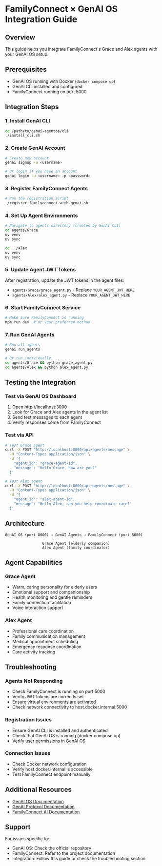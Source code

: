 # FamilyConnect × GenAI OS Integration Guide

## Overview
This guide helps you integrate FamilyConnect's Grace and Alex agents with your GenAI OS setup.

## Prerequisites
- GenAI OS running with Docker (`docker compose up`)
- GenAI CLI installed and configured
- FamilyConnect running on port 5000

## Integration Steps

### 1. Install GenAI CLI
```bash
cd /path/to/genai-agentos/cli
./install_cli.sh
```

### 2. Create GenAI Account
```bash
# Create new account
genai signup -u <username>

# Or login if you have an account
genai login -u <username> -p <password>
```

### 3. Register FamilyConnect Agents
```bash
# Run the registration script
./register-familyconnect-with-genai.sh
```

### 4. Set Up Agent Environments
```bash
# Navigate to agents directory (created by GenAI CLI)
cd agents/Grace
uv venv
uv sync

cd ../Alex  
uv venv
uv sync
```

### 5. Update Agent JWT Tokens
After registration, update the JWT tokens in the agent files:
- `agents/Grace/grace_agent.py` - Replace `YOUR_AGENT_JWT_HERE`
- `agents/Alex/alex_agent.py` - Replace `YOUR_AGENT_JWT_HERE`

### 6. Start FamilyConnect Service
```bash
# Make sure FamilyConnect is running
npm run dev  # or your preferred method
```

### 7. Run GenAI Agents
```bash
# Run all agents
genai run_agents

# Or run individually
cd agents/Grace && python grace_agent.py
cd agents/Alex && python alex_agent.py
```

## Testing the Integration

### Test via GenAI OS Dashboard
1. Open http://localhost:3000
2. Look for Grace and Alex agents in the agent list
3. Send test messages to each agent
4. Verify responses come from FamilyConnect

### Test via API
```bash
# Test Grace agent
curl -X POST "http://localhost:8000/api/agents/message" \
  -H "Content-Type: application/json" \
  -d '{
    "agent_id": "grace-agent-id",
    "message": "Hello Grace, how are you?"
  }'

# Test Alex agent
curl -X POST "http://localhost:8000/api/agents/message" \
  -H "Content-Type: application/json" \
  -d '{
    "agent_id": "alex-agent-id", 
    "message": "Hello Alex, can you help coordinate care?"
  }'
```

## Architecture

```
GenAI OS (port 8000) → GenAI Agents → FamilyConnect (port 5000)
                     ↓
                 Grace Agent (elderly companion)
                 Alex Agent (family coordinator)
```

## Agent Capabilities

### Grace Agent
- Warm, caring personality for elderly users
- Emotional support and companionship
- Health monitoring and gentle reminders
- Family connection facilitation
- Voice interaction support

### Alex Agent
- Professional care coordination
- Family communication management
- Medical appointment scheduling
- Emergency response coordination
- Care activity tracking

## Troubleshooting

### Agents Not Responding
- Check FamilyConnect is running on port 5000
- Verify JWT tokens are correctly set
- Ensure virtual environments are activated
- Check network connectivity to host.docker.internal:5000

### Registration Issues
- Ensure GenAI CLI is installed and authenticated
- Check that GenAI OS is running (docker compose up)
- Verify user permissions in GenAI OS

### Connection Issues
- Check Docker network configuration
- Verify host.docker.internal is accessible
- Test FamilyConnect endpoint manually

## Additional Resources

- [GenAI OS Documentation](https://github.com/genai-works-org/genai-agentos)
- [GenAI Protocol Documentation](https://pypi.org/project/genai-protocol/)
- [FamilyConnect AI Documentation](./README.md)

## Support

For issues specific to:
- GenAI OS: Check the official repository
- FamilyConnect: Refer to the project documentation
- Integration: Follow this guide or check the troubleshooting section
